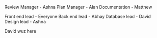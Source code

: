 Review Manager - Ashna
Plan Manager - Alan
Documentation - Matthew

Front end lead - Everyone
Back end lead - Abhay
Database lead - David
Design lead - Ashna

David wuz here